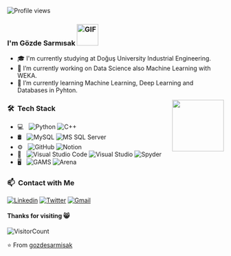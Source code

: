 ![Profile views](https://komarev.com/ghpvc/?username=gozdesarmisak&color=blue) 

### I'm Gözde Sarmısak <img alt="GIF" src="https://media.giphy.com/media/Cmr1OMJ2FN0B2/giphy.gif" width ="50px">

- 🎓 I'm currently studying at Doğuş University Industrial Engineering.
- 🔭 I’m currently working on Data Science also Machine Learning with WEKA.          
- 🌱 I’m currently learning Machine Learning, Deep Learning and Databases in Pyhton.

<a href="https://github.com/sponsors/M0nica"><img align="right" width="120" height="120" src="https://github.com/M0nica/M0nica/blob/main/octomonica/m0nica-octocat-rotating.gif?raw=true"></a> </h1>
                             
 
### 🛠 &nbsp;Tech Stack

- 💻 &nbsp;
  ![Python](https://img.shields.io/badge/-Python-333333?style=flat&logo=python)
  ![C++](https://img.shields.io/badge/-C++-05122A?style=flat&logo=C++)
- 🛢 &nbsp;
  ![MySQL](https://img.shields.io/badge/-MySQL-333333?style=flat&logo=mysql)
  ![MS SQL Server](https://img.shields.io/badge/-MS%20SQL%20Server-333333?style=flat&logo=Microsoft-SQL-Server)
- ⚙️ &nbsp;
  ![GitHub](https://img.shields.io/badge/-GitHub-333333?style=flat&logo=github)
  ![Notion](https://img.shields.io/badge/-Notion-333333?style=flat&logo=notion)
- 🔧 &nbsp;
  ![Visual Studio Code](https://img.shields.io/badge/-Visual%20Studio%20Code-333333?style=flat&logo=visual-studio-code&logoColor=007ACC)
  ![Visual Studio](https://img.shields.io/badge/-Visual%20Studio-333333?style=flat&logo=visual-studio&logoColor=643995)
  ![Spyder](https://img.shields.io/badge/-Spyder-333333?style=flat&logo=spyder)
- 🖥 &nbsp;
  ![GAMS](https://img.shields.io/badge/-Gams-333333?style=flat&logo=gams)
  ![Arena](https://img.shields.io/badge/-Arena-333333?style=flat&logo=arena)

 
  

### 📫 &nbsp;Contact with Me
  [![Linkedin](https://img.shields.io/badge/-LinkedIn-blue?style=flat&logo=Linkedin&logoColor=white)](https://www.linkedin.com/in/gozdesarmisak/)
  [![Twitter](https://img.shields.io/badge/-Twitter-blue?style=flat&logo=Twitter&logoColor=white)](https://twitter.com/gozdesarmisak)
  [![Gmail](https://img.shields.io/badge/-Gmail-c14438?style=flat&logo=Gmail&logoColor=white)](mailto:gozdesarmisak@gmail.com)
  
 


#### Thanks for visiting 😸
![VisitorCount](https://profile-counter.glitch.me/gozdesarmisak/count.svg)

⭐️ From [gozdesarmisak](https://github.com/gozdesarmisak)



